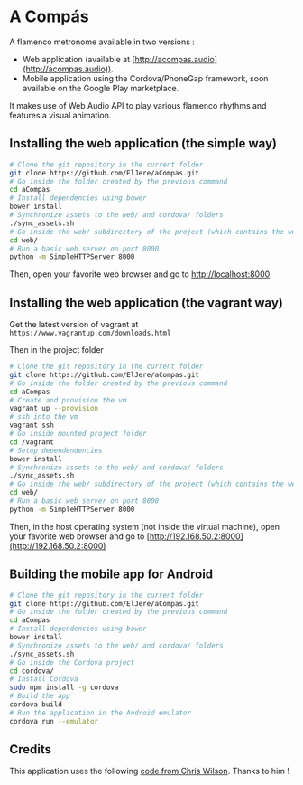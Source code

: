 # A Compás

A flamenco metronome available in two versions :

* Web application (available at [http://acompas.audio](http://acompas.audio)).
* Mobile application using the Cordova/PhoneGap framework, soon available on the Google Play marketplace.

It makes use of Web Audio API to play various flamenco rhythms and features a visual animation.

## Installing the web application (the simple way)

```bash
# Clone the git repository in the current folder
git clone https://github.com/ElJere/aCompas.git
# Go inside the folder created by the previous command
cd aCompas
# Install dependencies using bower
bower install
# Synchronize assets to the web/ and cordova/ folders
./sync_assets.sh
# Go inside the web/ subdirectory of the project (which contains the web app version)
cd web/
# Run a basic web server on port 8000
python -m SimpleHTTPServer 8000
```

Then, open your favorite web browser and go to [http://localhost:8000](http://localhost:8000)

## Installing the web application (the vagrant way)

Get the latest version of vagrant at `https://www.vagrantup.com/downloads.html`

Then in the project folder 

```bash 
# Clone the git repository in the current folder
git clone https://github.com/ElJere/aCompas.git
# Go inside the folder created by the previous command
cd aCompas
# Create and provision the vm
vagrant up --provision
# ssh into the vm
vagrant ssh
# Go inside mounted project folder
cd /vagrant
# Setup dependendencies
bower install
# Synchronize assets to the web/ and cordova/ folders
./sync_assets.sh
# Go inside the web/ subdirectory of the project (which contains the web app version)
cd web/
# Run a basic web server on port 8000
python -m SimpleHTTPServer 8000
```

Then, in the host operating system (not inside the virtual machine), open your favorite web browser and go to [http://192.168.50.2:8000](http://192.168.50.2:8000)

## Building the mobile app for Android

```bash
# Clone the git repository in the current folder
git clone https://github.com/ElJere/aCompas.git
# Go inside the folder created by the previous command
cd aCompas
# Install dependencies using bower
bower install
# Synchronize assets to the web/ and cordova/ folders
./sync_assets.sh
# Go inside the Cordova project
cd cordova/
# Install Cordova
sudo npm install -g cordova
# Build the app
cordova build
# Run the application in the Android emulator
cordova run --emulator
```

## Credits

This application uses the following [code from Chris Wilson](https://github.com/cwilso/metronome).
Thanks to him !
